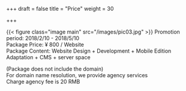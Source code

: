 +++
draft = false
title = "Price"
weight = 30

+++

{{< figure class="image main" src="/images/pic03.jpg" >}}
Promotion period: 2018/2/10 - 2018/5/10  
Package Price: ¥ 800 / Website  
Package Content: Website Design + Development + Mobile Edition Adaptation + CMS + server space  
  
(Package does not include the domain)  
For domain name resolution, we provide agency services  
Charge agency fee is 20 RMB  